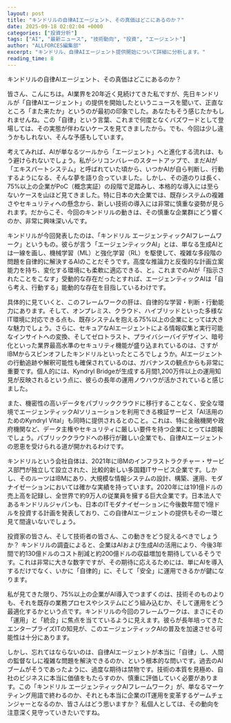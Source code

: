 ```yaml
---
layout: post
title: "キンドリルの自律AIエージェント、その真価はどこにあるのか？"
date: 2025-09-18 02:02:04 +0000
categories: ["投資分析"]
tags: ["AI", "最新ニュース", "技術動向", "投資", "エージェント"]
author: "ALLFORCES編集部"
excerpt: "キンドリル、自律AIエージェント提供開始について詳細に分析します。"
reading_time: 8
---
```


キンドリルの自律AIエージェント、その真価はどこにあるのか？

皆さん、こんにちは。AI業界を20年近く見続けてきた私ですが、先日キンドリルが「自律AIエージェント」の提供を開始したというニュースを聞いて、正直なところ「また来たか」というのが最初の印象でした。あなたもそう感じたかもしれませんね。この「自律」という言葉、これまで何度となくバズワードとして登場しては、その実態が伴わないケースを見てきましたから。でも、今回は少し違うかもしれない、そんな予感もしています。

考えてみれば、AIが単なるツールから「エージェント」へと進化する流れは、もう避けられないでしょう。私がシリコンバレーのスタートアップで、まだAIが「エキスパートシステム」と呼ばれていた頃から、いつかAIが自ら判断し、行動するようになる、そんな夢を語り合っていました。しかし、その道のりは長く、75%以上の企業がPoC（概念実証）の段階で足踏みし、本格的な導入には至らないケースを山ほど見てきました。特に日本の大企業では、既存システムの複雑さやセキュリティへの懸念から、新しい技術の導入には非常に慎重な姿勢が見られます。だからこそ、今回のキンドリルの動きは、その慎重な企業群にどう響くのか、非常に興味深いんです。

キンドリルが今回発表したのは、「キンドリル エージェンティックAIフレームワーク」というもの。彼らが言う「エージェンティックAI」とは、単なる生成AIとは一線を画し、機械学習（ML）と強化学習（RL）を駆使して、複雑な多段階の問題を自律的に解決するAIのことだそうです。高度な推論力と反復的な計画立案能力を持ち、変化する環境にも柔軟に適応できる、と。これまでのAIが「指示されたことをこなす」受動的な存在だったとすれば、エージェンティックAIは「自ら考え、行動する」能動的な存在を目指しているわけです。

具体的に見ていくと、このフレームワークの肝は、自律的な学習・判断・行動能力にあります。そして、オンプレミス、クラウド、ハイブリッドといった多様なIT環境に対応できる点も、既存システムを抱える75%以上の企業にとっては大きな魅力でしょう。さらに、セキュアなAIエージェントによる情報収集と実行可能なインサイトへの変換、そしてゼロトラスト、プライバシーバイデザイン、暗号化といった業界最高水準のセキュリティ機能が盛り込まれているのは、さすがIBMからスピンオフしたキンドリルといったところでしょうか。AIエージェントの行動追跡や解釈可能性も確保されているのは、ガバナンスの観点からも非常に重要です。個人的には、Kyndryl Bridgeが生成する月間1,200万件以上の運用知見が反映されるという点に、彼らの長年の運用ノウハウが活かされていると感じました。

また、機密性の高いデータをパブリッククラウドに移行することなく、安全な環境でエージェンティックAIソリューションを利用できる検証サービス「AI活用のためのKyndryl Vital」も同時に提供されるとのこと。これは、特に金融機関や政府機関など、データ主権やセキュリティに厳しい要件を持つ企業にとっては朗報でしょう。パブリッククラウドへの移行が難しい企業でも、自律AIエージェントの恩恵を受けられる道が開かれるわけです。

キンドリルという会社自体は、2021年にIBMのインフラストラクチャー・サービス部門が独立して設立された、比較的新しい多国籍ITサービス企業です。しかし、そのルーツはIBMにあり、大規模な情報システムの設計、構築、運用、モダナイゼーションにおいては確かな実績を持っています。2020年には191億ドルの売上高を記録し、全世界で約9万人の従業員を擁する巨大企業です。日本法人であるキンドリルジャパンも、日本のITモダナイゼーションに今後数年間で1億ドルを投資する計画を発表しており、この自律AIエージェントの提供もその一環と見て間違いないでしょう。

投資家の皆さん、そして技術者の皆さん、この動きをどう捉えるべきでしょうか？ キンドリルの調査によると、企業はAIおよび生成AIの活用により、今後3年間で約130億ドルのコスト削減と約200億ドルの収益増加を期待しているそうです。これは非常に大きな数字ですが、その期待に応えるためには、単にAIを導入するだけでなく、いかに「自律的」に、そして「安全」に運用できるかが鍵になります。

私が見てきた限り、75%以上の企業がAI導入でつまずくのは、技術そのものよりも、それを既存の業務プロセスやシステムにどう組み込むか、そして運用をどう最適化するかという点です。キンドリルの今回のフレームワークは、まさにその「運用」と「統合」に焦点を当てているように見えます。彼らが長年培ってきたエンタープライズITの知見が、このエージェンティックAIの普及を加速させる可能性は十分にあります。

しかし、忘れてはならないのは、自律AIエージェントが本当に「自律」し、人間の監督なしに複雑な問題を解決できるのか、という根本的な問いです。過去のAIブームがそうであったように、過度な期待は禁物です。技術の本質を見極め、自社のビジネスに本当に価値をもたらすのか、慎重に評価していく必要があります。この「キンドリル エージェンティックAIフレームワーク」が、単なるマーケティング用語で終わるのか、それとも本当に企業のIT運用を変革するゲームチェンジャーとなるのか、皆さんはどう思いますか？ 私個人としては、その動向を注意深く見守っていきたいですね。

